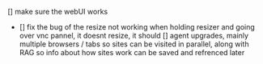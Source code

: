 [] make sure the webUI works
 - [] fix the bug of the resize not working when holding resizer and going over vnc pannel, it doesnt resize, it should
[] agent upgrades, mainly multiple browsers / tabs so sites can be visited in parallel, along with RAG so info about how sites work can be saved and refrenced later 